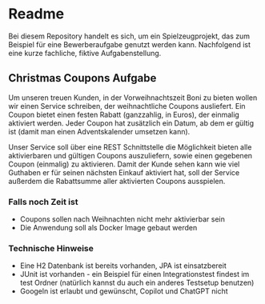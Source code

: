 # Readme
Bei diesem Repository handelt es sich, um ein Spielzeugprojekt, das zum Beispiel für eine Bewerberaufgabe genutzt 
werden kann. Nachfolgend ist eine kurze fachliche, fiktive Aufgabenstellung.

## Christmas Coupons Aufgabe
Um unseren treuen Kunden, in der Vorweihnachtszeit Boni zu bieten wollen wir einen Service schreiben, der 
weihnachtliche Coupons ausliefert. Ein Coupon bietet einen festen Rabatt (ganzzahlig, in Euros), der einmalig 
aktiviert werden. Jeder Coupon hat zusätzlich ein Datum, ab dem er gültig ist (damit man einen 
Adventskalender umsetzen kann).

Unser Service soll über eine REST Schnittstelle die Möglichkeit bieten alle aktivierbaren und gültigen Coupons 
auszuliefern, sowie einen gegebenen Coupon (einmalig) zu aktivieren. Damit der Kunde sehen kann wie viel Guthaben er 
für seinen nächsten Einkauf aktiviert hat, soll der Service außerdem die Rabattsumme aller aktivierten Coupons 
ausspielen.

### Falls noch Zeit ist
- Coupons sollen nach Weihnachten nicht mehr aktivierbar sein
- Die Anwendung soll als Docker Image gebaut werden

### Technische Hinweise
- Eine H2 Datenbank ist bereits vorhanden, JPA ist einsatzbereit
- JUnit ist vorhanden - ein Beispiel für einen Integrationstest findest im test Ordner (natürlich kannst du auch ein anderes Testsetup benutzen)
- Googeln ist erlaubt und gewünscht, Copilot und ChatGPT nicht